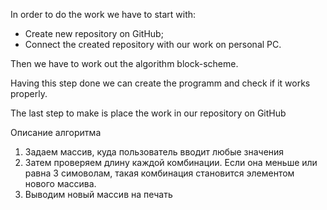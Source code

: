 In order to do the work we have to start with:
* Create new repository on GitHub;
* Connect the created repository with our work on personal PC.

Then we have to work out the algorithm block-scheme.

Having this step done we can create the programm and check if it works properly.

The last step to make is place the work in our repository on GitHub

Описание алгоритма

1. Задаем массив, куда пользователь вводит любые значения
2. Затем проверяем длину каждой комбинации. Если она меньше или равна 3 симоволам, такая комбинация становится элементом нового массива.
3. Выводим новый массив на печать